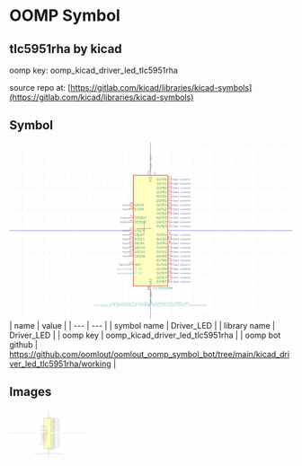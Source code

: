# OOMP Symbol  
## tlc5951rha  by kicad  
  
oomp key: oomp_kicad_driver_led_tlc5951rha  
  
source repo at: [https://gitlab.com/kicad/libraries/kicad-symbols](https://gitlab.com/kicad/libraries/kicad-symbols)  
## Symbol  
  
[![working.png](working_600.png)](working.png)  
| name | value | 
| --- | --- | 
| symbol name | Driver_LED | 
| library name | Driver_LED | 
| oomp key | oomp_kicad_driver_led_tlc5951rha | 
| oomp bot github | https://github.com/oomlout/oomlout_oomp_symbol_bot/tree/main/kicad_driver_led_tlc5951rha/working | 
## Images  
  
[![working.png](working_140.png)](working.png)  
